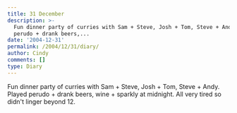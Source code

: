```yaml
---
title: 31 December
description: >-
  Fun dinner party of curries with Sam + Steve, Josh + Tom, Steve + Andy. Played
  perudo + drank beers,...
date: '2004-12-31'
permalink: /2004/12/31/diary/
author: Cindy
comments: []
type: Diary
---
```


Fun dinner party of curries with Sam + Steve, Josh + Tom, Steve + Andy. Played perudo + drank beers, wine + sparkly at midnight. All very tired so didn't linger beyond 12.
